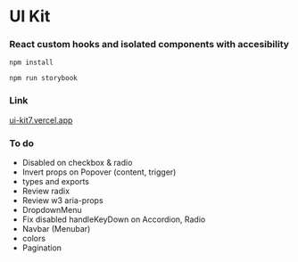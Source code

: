 # UI Kit

### React custom hooks and isolated components with accesibility

`npm install`

`npm run storybook`

### Link

[ui-kit7.vercel.app](https://ui-kit7.vercel.app/)

### To do

- Disabled on checkbox & radio
- Invert props on Popover (content, trigger)
- types and exports
- Review radix
- Review w3 aria-props
- DropdownMenu
- Fix disabled handleKeyDown on Accordion, Radio
- Navbar (Menubar)
- colors
- Pagination
